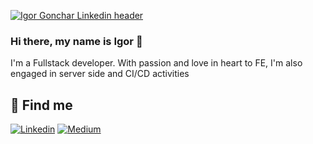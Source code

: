 [![Igor Gonchar Linkedin header](https://media-exp1.licdn.com/dms/image/C4E16AQFX4bM7ZRlDkA/profile-displaybackgroundimage-shrink_350_1400/0/1613136589594?e=1635984000&v=beta&t=6s8Jx_oEoamXkaDDsm69AHuCUu8SNXDSaO7HCvKbTP8)](https://www.linkedin.com/in/igor-gonchar)

### Hi there, my name is Igor 👋

I'm a Fullstack developer. With passion and love in heart to FE, I'm also engaged in server side and CI/CD activities


 <!-- ## 🛠 My Tech Stack -->



## 🔎 Find me
[![Linkedin](https://img.shields.io/badge/LinkedIn-blue?style=for-the-badge&logo=LinkedIn&labelColor=blue)](https://www.linkedin.com/in/igor-gonchar)
[![Medium](https://img.shields.io/badge/Medium-black?style=for-the-badge&logo=Medium&labelColor=black)](https://igorgonchar.medium.com)



<!--

Here are some ideas to get you started:

- 🔭 I’m currently working on ...
- 🌱 I’m currently learning ...
- 👯 I’m looking to collaborate on ...
- 🤔 I’m looking for help with ...
- 💬 Ask me about ...
- 😄 Pronouns: ...
- ⚡ Fun fact: ...
-->
